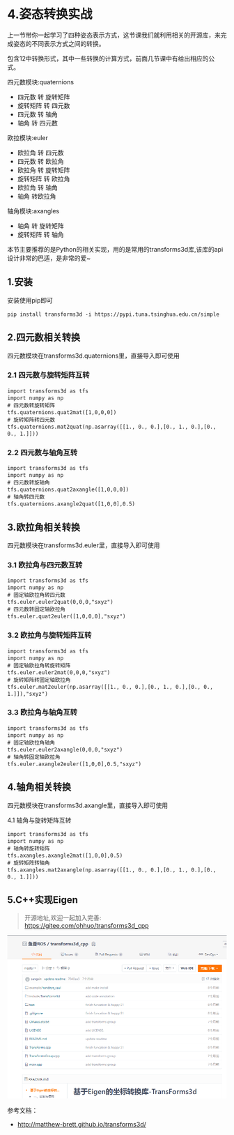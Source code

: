 # 4.姿态转换实战

上一节带你一起学习了四种姿态表示方式，这节课我们就利用相关的开源库，来完成姿态的不同表示方式之间的转换。


包含12中转换形式，其中一些转换的计算方式，前面几节课中有给出相应的公式。

四元数模块:quaternions

- 四元数 转 旋转矩阵
- 旋转矩阵 转 四元数
- 四元数 转 轴角
- 轴角 转 四元数

欧拉模块:euler

- 欧拉角 转 四元数
- 四元数 转 欧拉角
- 欧拉角 转 旋转矩阵
- 旋转矩阵 转 欧拉角
- 欧拉角 转 轴角
- 轴角 转欧拉角

轴角模块:axangles

- 轴角 转 旋转矩阵
- 旋转矩阵 转 轴角


本节主要推荐的是Python的相关实现，用的是常用的transforms3d库,该库的api设计非常的巴适，是非常的爱~

## 1.安装

安装使用pip即可

```
pip install transforms3d -i https://pypi.tuna.tsinghua.edu.cn/simple
```

## 2.四元数相关转换

四元数模块在transforms3d.quaternions里，直接导入即可使用

### 2.1 四元数与旋转矩阵互转

```
import transforms3d as tfs
import numpy as np 
# 四元数转旋转矩阵
tfs.quaternions.quat2mat([1,0,0,0])
# 旋转矩阵转四元数
tfs.quaternions.mat2quat(np.asarray([[1., 0., 0.],[0., 1., 0.],[0., 0., 1.]]))
```

### 2.2 四元数与轴角互转


```
import transforms3d as tfs
import numpy as np 
# 四元数转旋轴角
tfs.quaternions.quat2axangle([1,0,0,0])
# 轴角转四元数
tfs.quaternions.axangle2quat([1,0,0],0.5)
```

## 3.欧拉角相关转换

四元数模块在transforms3d.euler里，直接导入即可使用

### 3.1 欧拉角与四元数互转

```
import transforms3d as tfs
import numpy as np 
# 固定轴欧拉角转四元数
tfs.euler.euler2quat(0,0,0,"sxyz")
# 四元数转固定轴欧拉角
tfs.euler.quat2euler([1,0,0,0],"sxyz")
```

### 3.2 欧拉角与旋转矩阵互转

```
import transforms3d as tfs
import numpy as np 
# 固定轴欧拉角转旋转矩阵
tfs.euler.euler2mat(0,0,0,"sxyz")
# 旋转矩阵转固定轴欧拉角
tfs.euler.mat2euler(np.asarray([[1., 0., 0.],[0., 1., 0.],[0., 0., 1.]]),"sxyz")
```


### 3.3 欧拉角与轴角互转

```
import transforms3d as tfs
import numpy as np 
# 固定轴欧拉角轴角
tfs.euler.euler2axangle(0,0,0,"sxyz")
# 轴角转固定轴欧拉角
tfs.euler.axangle2euler([1,0,0],0.5,"sxyz")
```

## 4.轴角相关转换

四元数模块在transforms3d.axangle里，直接导入即可使用

4.1 轴角与旋转矩阵互转

```
import transforms3d as tfs
import numpy as np 
# 轴角转旋转矩阵
tfs.axangles.axangle2mat([1,0,0],0.5)
# 旋转矩阵转轴角
tfs.axangles.mat2axangle(np.asarray([[1., 0., 0.],[0., 1., 0.],[0., 0., 1.]]))
```

## 5.C++实现Eigen

> 开源地址,欢迎一起加入完善: https://gitee.com/ohhuo/transforms3d_cpp

![image-20211230112734251](4.姿态转换实战/imgs/image-20211230112734251.png)



参考文档：

- http://matthew-brett.github.io/transforms3d/





